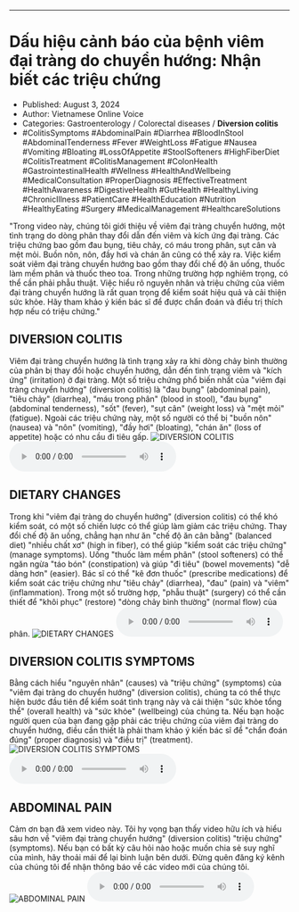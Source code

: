 
---

# Dấu hiệu cảnh báo của bệnh viêm đại tràng do chuyển hướng: Nhận biết các triệu chứng

- Published: August 3, 2024
- Author: Vietnamese Online Voice
- Categories: Gastroenterology / Colorectal diseases / **Diversion colitis**
- #ColitisSymptoms #AbdominalPain #Diarrhea #BloodInStool #AbdominalTenderness #Fever #WeightLoss #Fatigue #Nausea #Vomiting #Bloating #LossOfAppetite #StoolSofteners #HighFiberDiet #ColitisTreatment #ColitisManagement #ColonHealth #GastrointestinalHealth #Wellness #HealthAndWellbeing #MedicalConsultation #ProperDiagnosis #EffectiveTreatment #HealthAwareness #DigestiveHealth #GutHealth #HealthyLiving #ChronicIllness #PatientCare #HealthEducation #Nutrition #HealthyEating #Surgery #MedicalManagement #HealthcareSolutions

"Trong video này, chúng tôi giới thiệu về viêm đại tràng chuyển hướng, một tình trạng do dòng phân thay đổi dẫn đến viêm và kích ứng đại tràng. Các triệu chứng bao gồm đau bụng, tiêu chảy, có máu trong phân, sụt cân và mệt mỏi. Buồn nôn, nôn, đầy hơi và chán ăn cũng có thể xảy ra. Việc kiểm soát viêm đại tràng chuyển hướng bao gồm thay đổi chế độ ăn uống, thuốc làm mềm phân và thuốc theo toa. Trong những trường hợp nghiêm trọng, có thể cần phải phẫu thuật. Việc hiểu rõ nguyên nhân và triệu chứng của viêm đại tràng chuyển hướng là rất quan trọng để kiểm soát hiệu quả và cải thiện sức khỏe. Hãy tham khảo ý kiến ​​bác sĩ để được chẩn đoán và điều trị thích hợp nếu có triệu chứng."


## DIVERSION COLITIS

Viêm đại tràng chuyển hướng là tình trạng xảy ra khi dòng chảy bình thường của phân bị thay đổi hoặc chuyển hướng, dẫn đến tình trạng viêm và "kích ứng" (irritation) ở đại tràng. Một số triệu chứng phổ biến nhất của "viêm đại tràng chuyển hướng" (diversion colitis) là "đau bụng" (abdominal pain), "tiêu chảy" (diarrhea), "máu trong phân" (blood in stool), "đau bụng" (abdominal tenderness), "sốt" (fever), "sụt cân" (weight loss) và "mệt mỏi" (fatigue). Ngoài các triệu chứng này, một số người có thể bị "buồn nôn" (nausea) và "nôn" (vomiting), "đầy hơi" (bloating), "chán ăn" (loss of appetite) hoặc có nhu cầu đi tiêu gấp.
![DIVERSION COLITIS](https://http-archiver-apis-production-80.schnworks.com/storage/images/transitions/2024-08-03/transition--17282906535-Montserrat-Thin-9C27B0.jpg)
<audio controls>
    <source src="https://http-archiver-apis-production-80.schnworks.com/storage/storage/audio/file-15435877399.mp3" type="audio/mpeg">
</audio>



## DIETARY CHANGES

Trong khi "viêm đại tràng do chuyển hướng" (diversion colitis) có thể khó kiểm soát, có một số chiến lược có thể giúp làm giảm các triệu chứng. Thay đổi chế độ ăn uống, chẳng hạn như ăn "chế độ ăn cân bằng" (balanced diet) "nhiều chất xơ" (high in fiber), có thể giúp "kiểm soát các triệu chứng" (manage symptoms). Uống "thuốc làm mềm phân" (stool softeners) có thể ngăn ngừa "táo bón" (constipation) và giúp "đi tiêu" (bowel movements) "dễ dàng hơn" (easier). Bác sĩ có thể "kê đơn thuốc" (prescribe medications) để kiểm soát các triệu chứng như "tiêu chảy" (diarrhea), "đau" (pain) và "viêm" (inflammation). Trong một số trường hợp, "phẫu thuật" (surgery) có thể cần thiết để "khôi phục" (restore) "dòng chảy bình thường" (normal flow) của phân.
![DIETARY CHANGES](https://http-archiver-apis-production-80.schnworks.com/storage/images/transitions/2024-08-03/transition-23670329108-Montserrat-ExtraBold-1A237E.jpg)
<audio controls>
    <source src="https://http-archiver-apis-production-80.schnworks.com/storage/storage/audio/file-23509445773.mp3" type="audio/mpeg">
</audio>



## DIVERSION COLITIS SYMPTOMS

Bằng cách hiểu "nguyên nhân" (causes) và "triệu chứng" (symptoms) của "viêm đại tràng do chuyển hướng" (diversion colitis), chúng ta có thể thực hiện bước đầu tiên để kiểm soát tình trạng này và cải thiện "sức khỏe tổng thể" (overall health) và "sức khỏe" (wellbeing) của chúng ta. Nếu bạn hoặc người quen của bạn đang gặp phải các triệu chứng của viêm đại tràng do chuyển hướng, điều cần thiết là phải tham khảo ý kiến ​​bác sĩ để "chẩn đoán đúng" (proper diagnosis) và "điều trị" (treatment).
![DIVERSION COLITIS SYMPTOMS](https://http-archiver-apis-production-80.schnworks.com/storage/images/transitions/2024-08-03/transition--7597165367-Montserrat-Regular-303F9F.jpg)
<audio controls>
    <source src="https://http-archiver-apis-production-80.schnworks.com/storage/storage/audio/file-26846900609.mp3" type="audio/mpeg">
</audio>



## ABDOMINAL PAIN

Cảm ơn bạn đã xem video này. Tôi hy vọng bạn thấy video hữu ích và hiểu sâu hơn về "viêm đại tràng chuyển hướng" (diversion colitis) "triệu chứng" (symptoms). Nếu bạn có bất kỳ câu hỏi nào hoặc muốn chia sẻ suy nghĩ của mình, hãy thoải mái để lại bình luận bên dưới. Đừng quên đăng ký kênh của chúng tôi để nhận thông báo về các video mới của chúng tôi.
![ABDOMINAL PAIN](https://http-archiver-apis-production-80.schnworks.com/storage/images/transitions/2024-08-03/transition-57464757723-Montserrat-SemiBold-7B1FA2.jpg)
<audio controls>
    <source src="https://http-archiver-apis-production-80.schnworks.com/storage/storage/audio/file-2725098240.mp3" type="audio/mpeg">
</audio>

